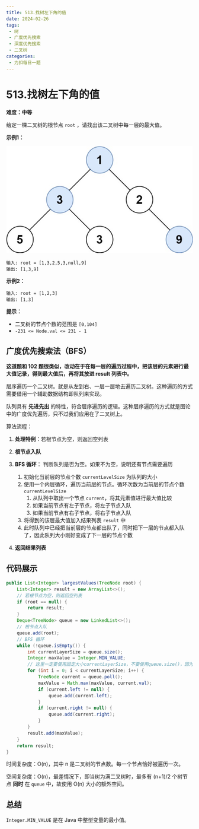 ```yaml
---
title: 513.找树左下角的值
date: 2024-02-26
tags: 
 - 树
 - 广度优先搜索
 - 深度优先搜索
 - 二叉树
categories:
 - 力扣每日一题
---
```

# 513.找树左下角的值

**难度：中等**

给定一棵二叉树的根节点 `root` ，请找出该二叉树中每一层的最大值。

**示例1：**

![img](./assets/largest_e1.jpg)

```
输入: root = [1,3,2,5,3,null,9]
输出: [1,3,9]
```

**示例2：**

```
输入: root = [1,2,3]
输出: [1,3]
```

**提示：**

- 二叉树的节点个数的范围是 `[0,104]`
- `-231 <= Node.val <= 231 - 1`

## 广度优先搜索法（BFS）

**这道题和 102 题很类似，改动在于在每一层的遍历过程中，把该层的元素进行最大值记录，得到最大值后，再将其放进 result 列表中。**

层序遍历一个二叉树。就是从左到右、一层一层地去遍历二叉树。这种遍历的方式需要借用一个辅助数据结构即队列来实现。

队列具有 **先进先出** 的特性，符合层序遍历的逻辑。这种层序遍历的方式就是图论中的广度优先遍历，只不过我们应用在了二叉树上。

算法流程：

1. **处理特例**：若根节点为空，则返回空列表
2. **根节点入队**
3. **BFS 循环**： 判断队列是否为空。如果不为空，说明还有节点需要遍历

   1. 初始化当前层的节点个数 `currentLevelSize` 为队列的大小
   2. 使用一个内层循环，遍历当前层的节点。循环次数为当前层的节点个数 `currentLevelSize`
      1. 从队列中取出一个节点 `current`，将其元素值进行最大值比较
      2. 如果当前节点有左子节点，将左子节点入队
      3. 如果当前节点有右子节点，将右子节点入队
   3. 将得到的该层最大值加入结果列表 `result` 中
   4. 此时队列中已经把当前层的节点都出队了，同时把下一层的节点都入队了，因此队列大小刚好变成了下一层的节点个数
5. **返回结果列表**

## 代码展示

```java
public List<Integer> largestValues(TreeNode root) {
    List<Integer> result = new ArrayList<>();
    // 若根节点为空，则返回空列表
    if (root == null) {
        return result;
    }
    Deque<TreeNode> queue = new LinkedList<>();
    // 根节点入队
    queue.add(root);
    // BFS 循环
    while (!queue.isEmpty()) {
        int currentLayerSize = queue.size();
        Integer maxValue = Integer.MIN_VALUE;
        // 这里一定要使用固定大小currentLayerSize，不要使用queue.size()，因为queue不停地出队入队，所以其大小是不断变化的
        for (int i = 0; i < currentLayerSize; i++) {
            TreeNode current = queue.poll();
            maxValue = Math.max(maxValue, current.val);
            if (current.left != null) {
                queue.add(current.left);
            }
            if (current.right != null) {
                queue.add(current.right);
            }
        }
        result.add(maxValue);
    }
    return result;
}
```

时间复杂度：O(n)，其中 n 是二叉树的节点数。每一个节点恰好被遍历一次。

空间复杂度：O(n)，最差情况下，即当树为满二叉树时，最多有 (n+1)/2 个树节点 **同时** 在 `queue` 中，故使用 O(n) 大小的额外空间。

## 总结

`Integer.MIN_VALUE` 是在 Java 中整型变量的最小值。

